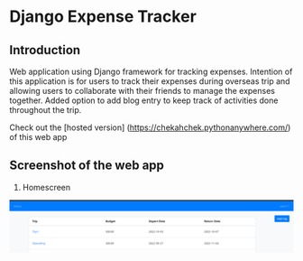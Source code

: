# Django Expense Tracker

## Introduction
Web application using Django framework for tracking expenses. Intention of this application is for users to track their expenses during overseas trip and allowing users to collaborate with their friends to manage the expenses together. Added option to add blog entry to keep track of activities done throughout the trip.

Check out the [hosted version] (https://chekahchek.pythonanywhere.com/) of this web app

## Screenshot of the web app
1. Homescreen

<img src="img/homescreen.png">